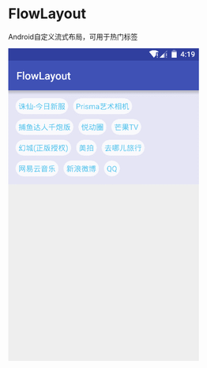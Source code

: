 # FlowLayout
Android自定义流式布局，可用于热门标签

![Image text](https://github.com/XuYongJun96/Image-Files/blob/master/FlowLayout.gif)
